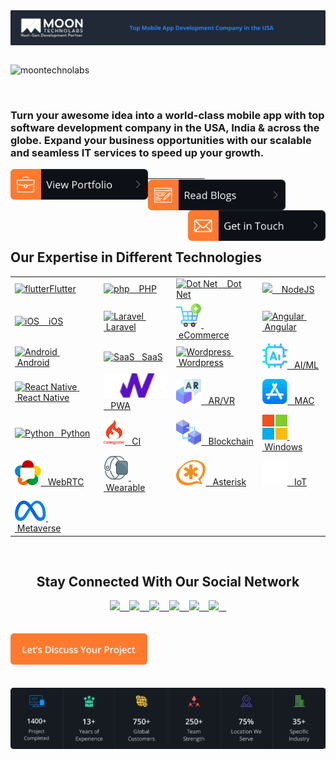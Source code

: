 <img src="profile/assets/top-header.png" align="center">
<br/>
<br/>
<div>
    <p align="left"> <img src="https://komarev.com/ghpvc/?username=moontechnolabs&label=Profile%20views&color=0e75b6&style=flat" alt="moontechnolabs" /> </p> 
    <br/>
</div>

<div>
    <h3>
        Turn your awesome idea into a world-class mobile app with top software development company in the USA, India & across the globe. Expand your business opportunities with our scalable and seamless IT services to speed up your growth.
    </h3>
    
</div>

<div>
    <a href="https://www.moontechnolabs.com/portfolios"><img src="profile/assets/view-portfolio.svg" align="left" width="220px">&nbsp; &nbsp; &nbsp; &nbsp; &nbsp; &nbsp; &nbsp; &nbsp; &nbsp; &nbsp; &nbsp; &nbsp;</a>
    <a href="https://www.moontechnolabs.com/blog/"><img src="profile/assets/read-blogs.svg" align="center" width="220px"></a>
    <a href="https://www.moontechnolabs.com/contact-us"><img src="profile/assets/get-in-touch.png" align="right" width="220px"></a>
</div>

<br/>
<br/>

<div>
    <h2>Our Expertise in Different Technologies</h2>
</div>

<table>
<tr>
    <td><a href="https://www.moontechnolabs.com/services/flutter-app-development-company" target="_blank"><img src="https://www.vectorlogo.zone/logos/flutterio/flutterio-icon.svg" alt="flutter" height="40" />Flutter</a></td>
    <td><a href="https://www.moontechnolabs.com/services/php-development-company" target="_blank"><img src="https://www.vectorlogo.zone/logos/php/php-vertical.svg" alt="php" height="40"/>&nbsp; &nbsp;  PHP </a> </td>
    <td><a href="https://www.moontechnolabs.com/services/asp-net-web-development" target="_blank"><img src="https://www.vectorlogo.zone/logos/dotnet/dotnet-icon.svg" alt="Dot Net" height="40" />&nbsp; &nbsp;  Dot Net</a></td>
    <td><a href="https://www.moontechnolabs.com/services/node-js-development-company" target="_blank"><img src="https://www.vectorlogo.zone/logos/nodejs/nodejs-icon.svg" height="40">&nbsp; &nbsp;  NodeJS</a></td>
</tr>

<tr>
    <td><a href="https://www.moontechnolabs.com/services/ios-app-development" target="_blank"><img src="https://www.vectorlogo.zone/logos/apple/apple-icon.svg" alt="iOS" height="40" />&nbsp; &nbsp; iOS</td>
    <td><a href="https://www.moontechnolabs.com/services/laravel-development-company" target="_blank"><img src="https://www.vectorlogo.zone/logos/laravel/laravel-icon.svg" alt="Laravel" height="40" />&nbsp; &nbsp;Laravel</a></td>
    <td><a href="https://www.moontechnolabs.com/services/eCommerce-website-development-company" target="_blank"> <img src="profile/assets/add-to-cart.png" alt="eCommerce" height="40" />&nbsp; &nbsp;eCommerce</td>
    <td><a href="https://www.moontechnolabs.com/services/angularJS-development-company" target="_blank"><img src="https://www.vectorlogo.zone/logos/angular/angular-icon.svg" alt="Angular" height="40" />&nbsp; &nbsp;Angular</a></td>
</tr>

<tr>
    <td><a href="https://www.moontechnolabs.com/services/android-app-development-company" target="_blank"><img src="https://www.vectorlogo.zone/logos/android/android-icon.svg" alt="Android" height="40" />&nbsp; &nbsp;Android<a></td>
    <td><a href="https://www.moontechnolabs.com/services/SaaS-application-development" target="_blank"><img src="https://www.vectorlogo.zone/logos/sass-lang/sass-lang-icon.svg" alt="SaaS" height="40" />&nbsp; &nbsp;SaaS</a></td>
    <td><a href="https://www.moontechnolabs.com/services/wordpress-development-company" target="_blank"><img src="https://www.vectorlogo.zone/logos/wordpress/wordpress-icon.svg" alt="Wordpress" height="40" />&nbsp; &nbsp;Wordpress</a></td>
    <td><a href="https://www.moontechnolabs.com/services/ai-ml-app-development" target="_blank"><img src="profile/assets/ai.png" alt="AI/ML" height="40" />&nbsp; &nbsp;AI/ML</a></td>
</tr>

<tr>
    <td><a href="https://www.moontechnolabs.com/services/react-native-app-development-company" target="_blank"><img src="https://www.vectorlogo.zone/logos/reactjs/reactjs-icon.svg" alt="React Native" height="40" />&nbsp; &nbsp;React Native</a></td>
    <td><a href="https://www.moontechnolabs.com/services/progressive-web-app-development" target="_blank"><img src="profile/assets/pwa-icon.png" alt="PWA" height="40" />&nbsp; &nbsp;PWA</a></td>
    <td><a href="https://www.moontechnolabs.com/services/ar-vr-development-company" target="_blank"><img src="profile/assets/augmented-reality.png" alt="AR/VR" height="40" />&nbsp; &nbsp;AR/VR</a></td>
    <td><a href="#" target="_blank"><img src="profile/assets/app-store.png" alt="MAC" height="40" />&nbsp; &nbsp;MAC</a></td>
</tr>

<tr>
    <td><a href="https://www.moontechnolabs.com/services/python-development-company" target="_blank"><img src="https://www.vectorlogo.zone/logos/python/python-icon.svg" alt="Python" height="40" />&nbsp; &nbsp;Python</a></td>
    <td><a href="https://www.moontechnolabs.com/services/codeigniter-development-company" target="_blank"><img src="profile/assets/codeigniter.png" alt="CI" height="40" />&nbsp; &nbsp;CI</a></td>
    <td><a href="https://www.moontechnolabs.com/blockchain-development-services" target="_blank"><img src="profile/assets/blockchain.png" alt="Blockchain" height="40" />&nbsp; &nbsp;Blockchain</a></td>
    <td><a href="https://www.moontechnolabs.com/services/windows-app-development-company" target="_blank"><img src="profile/assets/windows.png" alt="Windows" height="40" />&nbsp; &nbsp;Windows</a></td>
</tr>

<tr>
    <td><a href="https://www.moontechnolabs.com/services/webrtc-development-company" target="_blank"><img src="profile/assets/webrtc.png" alt="WebRTC" height="40" />&nbsp; &nbsp;WebRTC</a></td>
    <td><a href="https://www.moontechnolabs.com/services/wearable-devices-app-development" target="_blank"><img src="profile/assets/wearable.png" alt="Wearable" height="40" />&nbsp; &nbsp;Wearable</a></td>
    <td><a href="" target="_blank"><img src="profile/assets/asterisk.png" alt="Asterisk" height="40" />&nbsp; &nbsp;Asterisk</a></td>
    <td><a href="https://www.moontechnolabs.com/services/asterisk-development-company" target="_blank"><img src="profile/assets/iot.png" alt="IoT" height="40" />&nbsp; &nbsp;IoT</a></td>
</tr>

<tr>
    <td><a href="https://www.moontechnolabs.com/services/metaverse-development" target="_blank"><img src="profile/assets/meta.png" alt="Metaverse" height="40" />&nbsp; &nbsp;Metaverse</a></td>
    <td></td>
    <td></td>
    <td></td>
</tr>

</table>
<br/>
<div align="center">
    <h2>Stay Connected With Our Social Network</h2>
    <a href="https://www.facebook.com/moontechnolabs/"><img height="50" src="https://www.vectorlogo.zone/logos/facebook/facebook-official.svg" />&nbsp; &nbsp; </a>
    <a href="https://twitter.com/moontechnolabs"><img  height="50" src="https://www.vectorlogo.zone/logos/twitter/twitter-tile.svg" />&nbsp; &nbsp; </a>
    <a href="https://www.instagram.com/moontechnolabs/"><img  height="50" src="https://www.vectorlogo.zone/logos/instagram/instagram-tile.svg" />&nbsp; &nbsp; </a>
    <a href="https://in.pinterest.com/moontechnolabs/"><img  height="50" src="https://www.vectorlogo.zone/logos/pinterest/pinterest-tile.svg" />&nbsp; &nbsp; </a>
    <a href="https://www.linkedin.com/company/moontechnolabs/mycompany/"><img height="50" src="https://www.vectorlogo.zone/logos/linkedin/linkedin-tile.svg" />&nbsp; &nbsp; </a>
    <a href="https://www.youtube.com/@moontechnolabs"><img  height="50" src="https://www.vectorlogo.zone/logos/youtube/youtube-tile.svg" />&nbsp; &nbsp; </a>
</div>
<br/><br/>
<div>
<a href="https://www.moontechnolabs.com/contact-us"><img height="50" src="profile/assets/lets-discuss-project.png" /></a>
</div>
<br/><br/>
<a href="https://www.moontechnolabs.com/"><img src="profile/assets/bottom-footer.png" /></a>